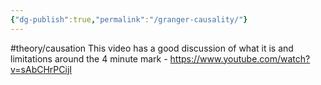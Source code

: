 ```yaml
---
{"dg-publish":true,"permalink":"/granger-causality/"}
---
```


#theory/causation 
This video has a good discussion of what it is and limitations around the 4 minute mark - https://www.youtube.com/watch?v=sAbCHrPCijI

